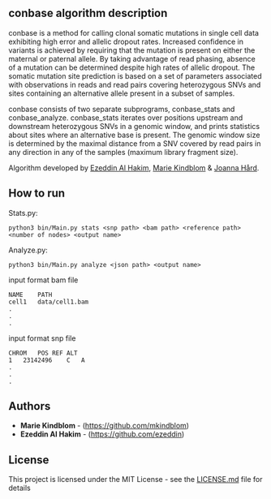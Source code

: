 [logo]: https://raw.githubusercontent.com/conbase/conbase/master/conbase_logo.png "Conbase logo"

## conbase algorithm description
 
conbase is a method for calling clonal somatic mutations in single cell data exhibiting high error and allelic dropout rates. Increased confidence in variants is achieved by requiring that the mutation is present on either the maternal or paternal allele. By taking advantage of read phasing, absence of a mutation can be determined despite high rates of allelic dropout. The somatic mutation site prediction is based on a set of parameters associated with observations in reads and read pairs covering heterozygous SNVs and sites containing an alternative allele present in a subset of samples. 

conbase consists of two separate subprograms, conbase_stats and conbase_analyze. conbase_stats iterates over positions upstream and downstream heterozygous SNVs in a genomic window, and prints statistics about sites where an alternative base is present. The genomic window size is determined by the maximal distance from a SNV covered by read pairs in any direction in any of the samples (maximum library fragment size). 

Algorithm developed by [Ezeddin Al Hakim](https://github.com/ezeddin), [Marie Kindblom](https://github.com/mkindblom) & [Joanna Hård](https://github.com/joannahard).

## How to run

Stats.py:   

    python3 bin/Main.py stats <snp path> <bam path> <reference path> <number of nodes> <output name>


Analyze.py: 

    python3 bin/Main.py analyze <json path> <output name>
    

input format bam file

    NAME	PATH
    cell1	data/cell1.bam
    .
    .
    .

input format snp file

    CHROM	POS	REF	ALT
    1	23142496	C	A
    .
    .
    .

## Authors

* **Marie Kindblom** - (https://github.com/mkindblom)
* **Ezeddin Al Hakim** - (https://github.com/ezeddin)

## License

This project is licensed under the MIT License - see the [LICENSE.md](LICENSE.md) file for details
